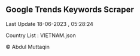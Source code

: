

## Google Trends Keywords Scraper 
 
Last Update 18-06-2023 , 05:28:24

Country List :
VIETNAM.json



© Abdul Muttaqin 
